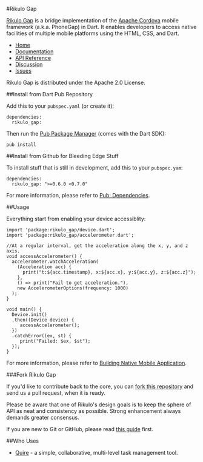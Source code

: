 #Rikulo Gap

[Rikulo Gap](http://rikulo.org) is a bridge implementation of the [Apache Cordova](http://incubator.apache.org/cordova/) mobile framework (a.k.a. PhoneGap) in Dart. It enables developers to access native facilities of multiple mobile platforms using the HTML, CSS, and Dart.
 
* [Home](http://rikulo.org)
* [Documentation](http://docs.rikulo.org/ui/latest/Rikulo_Gap/)
* [API Reference](http://www.dartdocs.org/documentation/rikulo_gap/0.6.0)
* [Discussion](http://stackoverflow.com/questions/tagged/rikulo)
* [Issues](https://github.com/rikulo/gap/issues)

Rikulo Gap is distributed under the Apache 2.0 License.

##Install from Dart Pub Repository

Add this to your `pubspec.yaml` (or create it):

    dependencies:
      rikulo_gap:

Then run the [Pub Package Manager](http://pub.dartlang.org/doc) (comes with the Dart SDK):

    pub install

##Install from Github for Bleeding Edge Stuff

To install stuff that is still in development, add this to your `pubspec.yam`:

    dependencies:
      rikulo_gap: ">=0.6.0 <0.7.0"

For more information, please refer to [Pub: Dependencies](http://pub.dartlang.org/doc/pubspec.html#dependencies).

##Usage

Everything start from enabling your device accessiblity:

    import 'package:rikulo_gap/device.dart';
    import 'package:rikulo_gap/accelerometer.dart';
    
    //At a regular interval, get the acceleration along the x, y, and z axis.
    void accessAccelerometer() {
      accelerometer.watchAcceleration(
        (Acceleration acc) {
          print("t:${acc.timestamp}, x:${acc.x}, y:${acc.y}, z:${acc.z}");
        },
        () => print("Fail to get acceleration."),
        new AccelerometerOptions(frequency: 1000)
      );
    }
    
    void main() {
      Device.init()
      .then((Device device) {
         accessAccelerometer();
      })
      .catchError((ex, st) {
         print("Failed: $ex, $st");
      });
    }

For more information, please refer to [Building Native Mobile Application](http://docs.rikulo.org/ui/latest/Getting_Started/Building_Native_Mobile_Application.html).

###Fork Rikulo Gap

If you'd like to contribute back to the core, you can [fork this repository](https://help.github.com/articles/fork-a-repo) and send us a pull request, when it is ready.

Please be aware that one of Rikulo's design goals is to keep the sphere of API as neat and consistency as possible. Strong enhancement always demands greater consensus.

If you are new to Git or GitHub, please read [this guide](https://help.github.com/) first.

##Who Uses

* [Quire](https://quire.io) - a simple, collaborative, multi-level task management tool.
